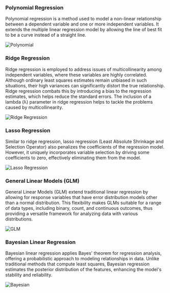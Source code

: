 ### Polynomial Regression

Polynomial regression is a method used to model a non-linear relationship between a dependent variable and one or more independent variables. It extends the multiple linear regression model by allowing the line of best fit to be a curve instead of a straight line.

![Polynomial](https://github.com/StefaneeT/RA-Statistics-Course/assets/89051155/a53c31dc-0eb9-4633-b001-666cdd2d5e93)

### Ridge Regression

Ridge regression is employed to address issues of multicollinearity among independent variables, where these variables are highly correlated. Although ordinary least squares estimates remain unbiased in such situations, their high variances can significantly distort the true relationship. Ridge regression combats this by introducing a bias to the regression estimates, which helps reduce the standard errors. The inclusion of a lambda (λ) parameter in ridge regression helps to tackle the problems caused by multicollinearity.

![Ridge Regression](https://github.com/StefaneeT/RA-Statistics-Course/assets/89051155/52b39ca6-1b84-47ed-a8d3-240c6e777fc2)

### Lasso Regression

Similar to ridge regression, lasso regression (Least Absolute Shrinkage and Selection Operator) also penalizes the coefficients of the regression model. However, it uniquely incorporates variable selection by driving some coefficients to zero, effectively eliminating them from the model.

![Lasso Regression](https://github.com/StefaneeT/RA-Statistics-Course/assets/89051155/b58c1738-6323-47dc-ad78-884c8631977e)

### General Linear Models (GLM)

General Linear Models (GLM) extend traditional linear regression by allowing for response variables that have error distribution models other than a normal distribution. This flexibility makes GLMs suitable for a range of data types, including binary, count, and continuous outcomes, thus providing a versatile framework for analyzing data with various distributions.

![GLM](https://github.com/StefaneeT/RA-Statistics-Course/assets/89051155/621f132d-ed79-4891-9e64-335be17f1375)

### Bayesian Linear Regression
Bayesian linear regression applies Bayes' theorem for regression analysis, offering a probabilistic approach to modeling relationships in data. Unlike traditional methods that compute least squares, Bayesian regression estimates the posterior distribution of the features, enhancing the model's stability and reliability.

![Bayesian](https://github.com/StefaneeT/RA-Statistics-Course/assets/89051155/af1c3c82-1b45-4cdd-8e5c-c4e75462fc2f)
